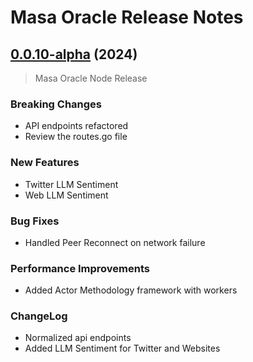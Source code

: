# Masa Oracle Release Notes

## [0.0.10-alpha](https://github.com/andreasonny83/twilio-remote-cli/compare/v0.0.1...v0.0.2) (2024)

> Masa Oracle Node Release

### Breaking Changes

* API endpoints refactored
* Review the routes.go file

### New Features

* Twitter LLM Sentiment
* Web LLM Sentiment

### Bug Fixes

* Handled Peer Reconnect on network failure

### Performance Improvements

* Added Actor Methodology framework with workers

### ChangeLog

* Normalized api endpoints
* Added LLM Sentiment for Twitter and Websites
